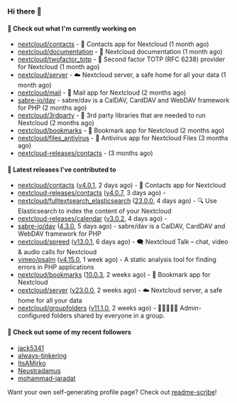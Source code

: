 ### Hi there 👋

#### 👷 Check out what I'm currently working on

- [nextcloud/contacts](https://github.com/nextcloud/contacts) - 📇 Contacts app for Nextcloud (1 month ago)
- [nextcloud/documentation](https://github.com/nextcloud/documentation) - 📘 Nextcloud documentation (1 month ago)
- [nextcloud/twofactor_totp](https://github.com/nextcloud/twofactor_totp) - 🔑 Second factor TOTP (RFC 6238) provider for Nextcloud (1 month ago)
- [nextcloud/server](https://github.com/nextcloud/server) - ☁️ Nextcloud server, a safe home for all your data (1 month ago)
- [nextcloud/mail](https://github.com/nextcloud/mail) - 💌 Mail app for Nextcloud (2 months ago)
- [sabre-io/dav](https://github.com/sabre-io/dav) - sabre/dav is a CalDAV, CardDAV and WebDAV framework for PHP (2 months ago)
- [nextcloud/3rdparty](https://github.com/nextcloud/3rdparty) - :battery: 3rd party libraries that are needed to run Nextcloud (2 months ago)
- [nextcloud/bookmarks](https://github.com/nextcloud/bookmarks) - 🔖 Bookmark app for Nextcloud (2 months ago)
- [nextcloud/files_antivirus](https://github.com/nextcloud/files_antivirus) - 👾 Antivirus app for Nextcloud Files (3 months ago)
- [nextcloud-releases/contacts](https://github.com/nextcloud-releases/contacts) -  (3 months ago)

#### 🔭 Latest releases I've contributed to

- [nextcloud/contacts](https://github.com/nextcloud/contacts) ([v4.0.1](https://github.com/nextcloud/contacts/releases/tag/v4.0.1), 2 days ago) - 📇 Contacts app for Nextcloud
- [nextcloud-releases/contacts](https://github.com/nextcloud-releases/contacts) ([v4.0.7](https://github.com/nextcloud-releases/contacts/releases/tag/v4.0.7), 3 days ago) - 
- [nextcloud/fulltextsearch_elasticsearch](https://github.com/nextcloud/fulltextsearch_elasticsearch) ([23.0.0](https://github.com/nextcloud/fulltextsearch_elasticsearch/releases/tag/23.0.0), 4 days ago) - 🔍 Use Elasticsearch to index the content of your Nextcloud
- [nextcloud-releases/calendar](https://github.com/nextcloud-releases/calendar) ([v3.0.2](https://github.com/nextcloud-releases/calendar/releases/tag/v3.0.2), 4 days ago) - 
- [sabre-io/dav](https://github.com/sabre-io/dav) ([4.3.0](https://github.com/sabre-io/dav/releases/tag/4.3.0), 5 days ago) - sabre/dav is a CalDAV, CardDAV and WebDAV framework for PHP
- [nextcloud/spreed](https://github.com/nextcloud/spreed) ([v13.0.1](https://github.com/nextcloud/spreed/releases/tag/v13.0.1), 6 days ago) - 🗨️ Nextcloud Talk – chat, video &amp; audio calls for Nextcloud
- [vimeo/psalm](https://github.com/vimeo/psalm) ([v4.15.0](https://github.com/vimeo/psalm/releases/tag/v4.15.0), 1 week ago) - A static analysis tool for finding errors in PHP applications
- [nextcloud/bookmarks](https://github.com/nextcloud/bookmarks) ([10.0.3](https://github.com/nextcloud/bookmarks/releases/tag/10.0.3), 2 weeks ago) - 🔖 Bookmark app for Nextcloud
- [nextcloud/server](https://github.com/nextcloud/server) ([v23.0.0](https://github.com/nextcloud/server/releases/tag/v23.0.0), 2 weeks ago) - ☁️ Nextcloud server, a safe home for all your data
- [nextcloud/groupfolders](https://github.com/nextcloud/groupfolders) ([v11.1.0](https://github.com/nextcloud/groupfolders/releases/tag/v11.1.0), 2 weeks ago) - 📁👩‍👩‍👧‍👦 Admin-configured folders shared by everyone in a group.

#### 👯 Check out some of my recent followers

- [jack5341](https://github.com/jack5341)
- [always-tinkering](https://github.com/always-tinkering)
- [ItsAMirko](https://github.com/ItsAMirko)
- [Neustradamus](https://github.com/Neustradamus)
- [mohammad-jaradat](https://github.com/mohammad-jaradat)

Want your own self-generating profile page? Check out [readme-scribe](https://github.com/muesli/readme-scribe)!
